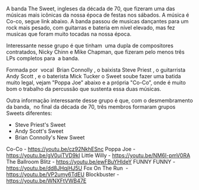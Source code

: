 A banda The Sweet, ingleses da década de 70, que fizeram uma das músicas mais icônicas da nossa época de festas nos sábados. A música é Co-co, segue link abaixo. A banda passou de musicas dançantes para um rock mais pesado, com guitarras e bateria em nível elevado, mas fez musicas que foram muito tocadas na nossa época. 

Interessante nesse grupo é que tinham  uma dupla de compositores contratados, Nicky Chinn e Mike Chapman, que fizeram pelo menos três LPs completos para  a banda. 

Formada por  vocal  Brian Connolly , o baixista Steve Priest , o guitarrista Andy Scott , e o baterista Mick Tucker o Sweet soube fazer uma batida muito legal, vejam "Poppa Joe” abaixo e a própria "Co-Co”, onde é  muito bom o trabalho da percussão que sustenta essa duas músicas. 

Outra informação interessante desse grupo é que, com o desmembramento da banda,  no final da década de 70, três membros formaram grupos Sweets diferentes: 
- Steve Priest's Sweet
- Andy Scott's Sweet
- Brian Connolly's New Sweet

Co-Co - https://youtu.be/cz92NkhESnc
Poppa Joe - https://youtu.be/gV0ujTVD9kI
Little Willy - https://youtu.be/NM6I-pmV0RA
The Ballroom Blitz - https://youtu.be/ewFBuYHldeY
FUNNY FUNNY - https://youtu.be/dd8JHqjHJ5U
Fox On The Run  - https://youtu.be/VP2umy6TdEU
Blockbuster - https://youtu.be/WNXFtVWB47E
